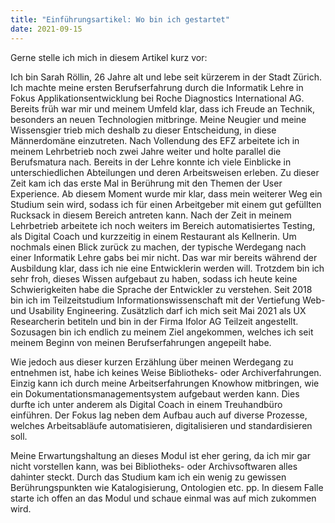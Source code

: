 ```yaml
---
title: "Einführungsartikel: Wo bin ich gestartet"
date: 2021-09-15
---
```


Gerne stelle ich mich in diesem Artikel kurz vor:

Ich bin Sarah Röllin, 26 Jahre alt und lebe seit kürzerem in der Stadt Zürich. Ich machte meine ersten Berufserfahrung durch die Informatik Lehre in Fokus Applikationsentwicklung bei Roche Diagnostics International AG. Bereits früh war mir und meinem Umfeld klar, dass ich Freude an Technik, besonders an neuen Technologien mitbringe. Meine Neugier und meine Wissensgier trieb mich deshalb zu dieser Entscheidung, in diese Männerdomäne einzutreten. Nach Vollendung des EFZ arbeitete ich in meinem Lehrbetrieb noch zwei Jahre weiter und holte parallel die Berufsmatura nach. Bereits in der Lehre konnte ich viele Einblicke in unterschiedlichen Abteilungen und deren Arbeitsweisen erleben. Zu dieser Zeit kam ich das erste Mal in Berührung mit den Themen der User Experience. Ab diesem Moment wurde mir klar, dass mein weiterer Weg ein Studium sein wird, sodass ich für einen Arbeitgeber mit einem gut gefüllten Rucksack in diesem Bereich antreten kann. Nach der Zeit in meinem Lehrbetrieb arbeitete ich noch weiters im Bereich automatisiertes Testing, als Digital Coach und kurzzeitig in einem Restaurant als Kellnerin. Um nochmals einen Blick zurück zu machen, der typische Werdegang nach einer Informatik Lehre gabs bei mir nicht. Das war mir bereits während der Ausbildung klar, dass ich nie eine Entwicklerin werden will. Trotzdem bin ich sehr froh, dieses Wissen aufgebaut zu haben, sodass ich heute keine Schwierigkeiten habe die Sprache der Entwickler zu verstehen. Seit 2018 bin ich im Teilzeitstudium Informationswissenschaft mit der Vertiefung Web- und Usability Engineering. Zusätzlich darf ich mich seit Mai 2021 als UX Researcherin betiteln und bin in der Firma Ifolor AG Teilzeit angestellt. Sozusagen bin ich endlich zu meinem Ziel angekommen, welches ich seit meinem Beginn von meinen Berufserfahrungen angepeilt habe.


Wie jedoch aus dieser kurzen Erzählung über meinen Werdegang zu entnehmen ist, habe ich keines Weise Bibliotheks- oder Archiverfahrungen. Einzig kann ich durch meine Arbeitserfahrungen Knowhow mitbringen, wie ein Dokumentationsmanagementsystem aufgebaut werden kann. Dies durfte ich unter anderem als Digital Coach in einem Treuhandbüro einführen. Der Fokus lag neben dem Aufbau auch auf diverse Prozesse, welches Arbeitsabläufe automatisieren, digitalisieren und standardisieren soll.


Meine Erwartungshaltung an dieses Modul ist eher gering, da ich mir gar nicht vorstellen kann, was bei Bibliotheks- oder Archivsoftwaren alles dahinter steckt. Durch das Studium kam ich ein wenig zu gewissen Berührungspunkten wie Katalogisierung, Ontologien etc. pp. In diesem Falle starte ich offen an das Modul und schaue einmal was auf mich zukommen wird.
